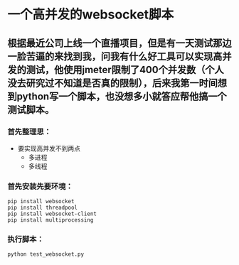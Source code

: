 # 一个高并发的websocket脚本


## 根据最近公司上线一个直播项目，但是有一天测试那边一脸苦逼的来找到我，问我有什么好工具可以实现高并发的测试，他使用jmeter限制了400个并发数（个人没去研究过不知道是否真的限制），后来我第一时间想到python写一个脚本，也没想多小就答应帮他搞一个测试脚本。


### 首先整理思：
* 要实现高并发不到两点
	* 多进程
	* 多线程
	
### 首先安装先要环境：
```
pip install websocket
pip install threadpool
pip install websocket-client
pip install multiprocessing
```


### 执行脚本：
```
python test_websocket.py
```



